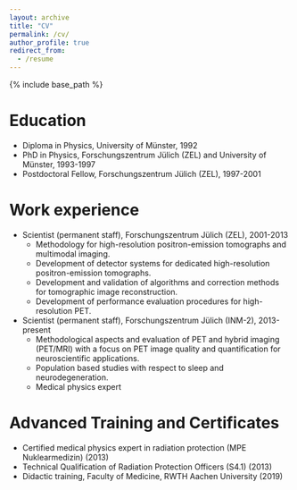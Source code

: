 ```yaml
---
layout: archive
title: "CV"
permalink: /cv/
author_profile: true
redirect_from:
  - /resume
---
```


{% include base_path %}

Education
======
* Diploma in Physics, University of Münster, 1992
* PhD in Physics, Forschungszentrum Jülich (ZEL) and University of Münster, 1993-1997
* Postdoctoral Fellow, Forschungszentrum Jülich (ZEL), 1997-2001

Work experience
======
* Scientist (permanent staff), Forschungszentrum Jülich (ZEL), 2001-2013
  * Methodology for high-resolution positron-emission tomographs and multimodal imaging.
  * Development of detector systems for dedicated high-resolution positron-emission tomographs.
  * Development and validation of algorithms and correction methods for tomographic image reconstruction.
  * Development of performance evaluation procedures for high-resolution PET.
* Scientist (permanent staff), Forschungszentrum Jülich (INM-2), 2013-present
  * Methodological aspects and evaluation of PET and hybrid imaging (PET/MRI) with a focus on PET image quality and quantification for neuroscientific applications.
  * Population based studies with respect to sleep and neurodegeneration.
  * Medical physics expert
 

  
Advanced Training and Certificates
======
* Certified medical physics expert in radiation protection (MPE Nuklearmedizin) (2013)
* Technical Qualification of Radiation Protection Officers (S4.1) (2013)
* Didactic training, Faculty of Medicine, RWTH Aachen University (2019)

